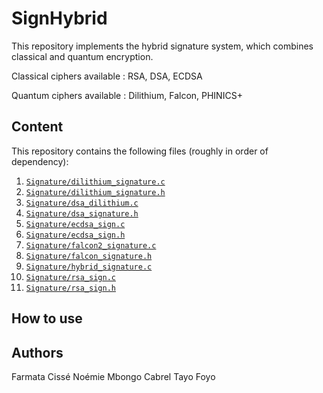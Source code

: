 # SignHybrid

This repository implements the hybrid signature system, which combines classical and quantum encryption.

Classical ciphers available : RSA, DSA, ECDSA

Quantum ciphers available : Dilithium, Falcon, PHINICS+

## Content 

This repository contains the following files (roughly in order of dependency):
1. [`Signature/dilithium_signature.c`](Signature/dilithium_signature.c) 
1. [`Signature/dilithium_signature.h`](Signature/dilithium_signature.h)
1. [`Signature/dsa_dilithium.c`](Signature/dsa_dilithium.c)
1. [`Signature/dsa_signature.h`](Signature/dsa_signature.h) 
1. [`Signature/ecdsa_sign.c`](Signature/ecdsa_sign.c) 
1. [`Signature/ecdsa_sign.h`](Signature/ecdsa_sign.h) 
1. [`Signature/falcon2_signature.c`](Signature/falcon2_signature.c) 
1. [`Signature/falcon_signature.h`](Signature/falcon_signature.h) 
1. [`Signature/hybrid_signature.c`](Signature/hybrid_signature.c) 
1. [`Signature/rsa_sign.c`](Signature/rsa_sign.c) 
1. [`Signature/rsa_sign.h`](Signature/rsa_sign.h) 


## How to use

## Authors

Farmata Cissé
Noémie Mbongo
Cabrel Tayo Foyo
